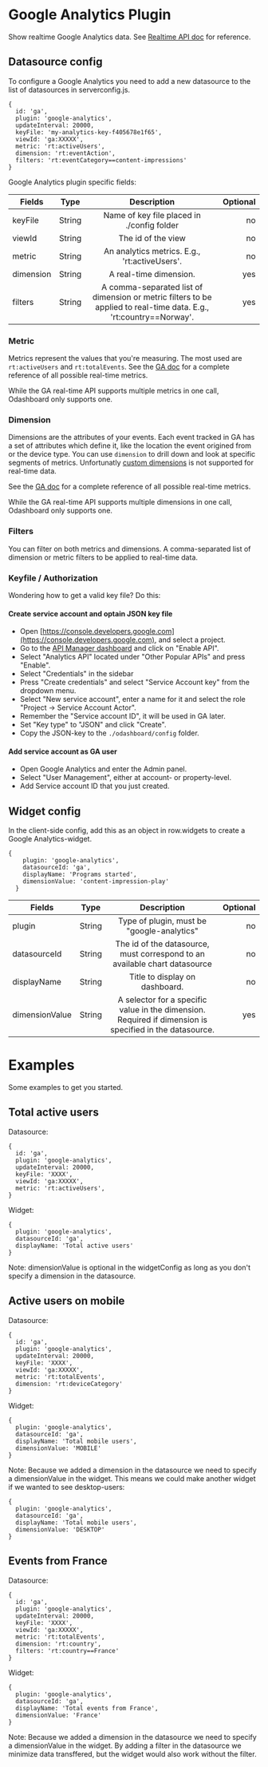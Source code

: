 # Google Analytics Plugin
Show realtime Google Analytics data. See [Realtime API doc](https://developers.google.com/analytics/devguides/reporting/realtime/v3/reference/) for reference.

## Datasource config

To configure a Google Analytics you need to add a new datasource to the list of datasources in serverconfig.js.

```
{
  id: 'ga',
  plugin: 'google-analytics',
  updateInterval: 20000,
  keyFile: 'my-analytics-key-f405678e1f65',
  viewId: 'ga:XXXXX',
  metric: 'rt:activeUsers',
  dimension: 'rt:eventAction',
  filters: 'rt:eventCategory==content-impressions'
}
```

Google Analytics plugin specific fields:

| Fields        |Type| Description           | Optional  |
| ------------- |---|:-------------:| -----:|
| keyFile     |String| Name of key file placed in ./config folder |   no |
| viewId     |String| The id of the view |   no |
| metric     |String| An analytics metrics. E.g., 'rt:activeUsers'. |   no |
| dimension     |String| A real-time dimension. |  yes |
| filters     |String|A comma-separated list of dimension or metric filters to be applied to real-time data. E.g., 'rt:country==Norway'.|   yes |

### Metric
Metrics represent the values that you're measuring. The most used are `rt:activeUsers` and `rt:totalEvents`. See the [GA doc](https://developers.google.com/analytics/devguides/reporting/realtime/dimsmets/) for a complete reference of all possible real-time metrics.

While the GA real-time API supports multiple metrics in one call, Odashboard only supports one.

### Dimension
Dimensions are the attributes of your events. Each event tracked in GA has a set of attributes which define it, like the location the event origined from or the device type. You can use `dimension` to drill down and look at specific segments of metrics. Unfortunatly [custom dimensions](https://support.google.com/analytics/answer/2709828?hl=en) is not supported for real-time data.

See the [GA doc](https://developers.google.com/analytics/devguides/reporting/realtime/dimsmets/) for a complete reference of all possible real-time metrics.

While the GA real-time API supports multiple dimensions in one call, Odashboard only supports one.

### Filters
You can filter on both metrics and dimensions. A comma-separated list of dimension or metric filters to be applied to real-time data.

### Keyfile / Authorization
Wondering how to get a valid key file? Do this:

#### Create service account and optain JSON key file
* Open [https://console.developers.google.com](https://console.developers.google.com), and select a project.
* Go to the [API Manager dashboard](https://console.cloud.google.com/apis/dashboard) and click on "Enable API".
* Select "Analytics API" located under "Other Popular APIs" and press "Enable".
* Select "Credentials" in the sidebar
* Press "Create credentials" and select "Service Account key" from the dropdown menu.
* Select "New service account", enter a name for it and select the role "Project → Service Account Actor".
* Remember the "Service account ID", it will be used in GA later.
* Set "Key type" to "JSON" and click "Create".
* Copy the JSON-key to the `./odashboard/config` folder.

#### Add service account as GA user
* Open Google Analytics and enter the Admin panel.
* Select "User Management", either at account- or property-level.
* Add Service account ID that you just created.


## Widget config

In the client-side config, add this as an object in row.widgets to create a Google Analytics-widget.

```
{
    plugin: 'google-analytics',
    datasourceId: 'ga',
    displayName: 'Programs started',
    dimensionValue: 'content-impression-play'
  }
```

| Fields        |Type| Description           | Optional  |
| ------------- |---|:-------------:| -----:|
| plugin      |String| Type of plugin, must be "google-analytics" | no |
| datasourceId     |String|The id of the datasource, must correspond to an available chart datasource|   no |
| displayName     |String|Title to display on dashboard. |   no |
| dimensionValue     |String|A selector for a specific value in the dimension. Required if dimension is specified in the datasource.  |  yes |


# Examples
Some examples to get you started.

## Total active users

Datasource:
```
{
  id: 'ga',
  plugin: 'google-analytics',
  updateInterval: 20000,
  keyFile: 'XXXX',
  viewId: 'ga:XXXXX',
  metric: 'rt:activeUsers',
}
```

Widget:
```
{
  plugin: 'google-analytics',
  datasourceId: 'ga',
  displayName: 'Total active users'
}
  ```

Note: dimensionValue is optional in the widgetConfig as long as you don't specify a dimension in the datasource. 

## Active users on mobile

Datasource:
```
{
  id: 'ga',
  plugin: 'google-analytics',
  updateInterval: 20000,
  keyFile: 'XXXX',
  viewId: 'ga:XXXXX',
  metric: 'rt:totalEvents',
  dimension: 'rt:deviceCategory'
}
```

Widget:
```
{
  plugin: 'google-analytics',
  datasourceId: 'ga',
  displayName: 'Total mobile users',
  dimensionValue: 'MOBILE'
}
```

Note: Because we added a dimension in the datasource we need to specify a dimensionValue in the widget. This means we could make another widget if we wanted to see desktop-users:

```
{
  plugin: 'google-analytics',
  datasourceId: 'ga',
  displayName: 'Total mobile users',
  dimensionValue: 'DESKTOP'
}
```
## Events from France

Datasource:
```
{
  id: 'ga',
  plugin: 'google-analytics',
  updateInterval: 20000,
  keyFile: 'XXXX',
  viewId: 'ga:XXXXX',
  metric: 'rt:totalEvents',
  dimension: 'rt:country',
  filters: 'rt:country==France'
}
```

Widget:
```
{
  plugin: 'google-analytics',
  datasourceId: 'ga',
  displayName: 'Total events from France',
  dimensionValue: 'France'
}
```

Note: Because we added a dimension in the datasource we need to specify a dimensionValue in the widget. By adding a filter in the datasource we minimize data transffered, but the widget would also work without the filter.

